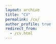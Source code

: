 ```yaml
---
layout: archive
title: "CV"
permalink: /cv/
author_profile: true
redirect_from:
  - /cv.html
---
```


<!-- {% include base_path %}

Education
======
* Ph.D in Interdisciplinary Neuroscience, University of Delaware, 2028 (expected)
* M.A. in Applied Linguistics, Boston University, 2019
* B.A. in Teaching English as a Second/Foreign Language with Honors, Liberty University, 2016

Relevant Experience
======
* Research Assistant
  * University of Delaware
  * Duties includes: Updates and improvements to template
  * Supervisor: The Users

* Fall 2015: Research Assistant
  * Github University
  * Duties included: Merging pull requests
  * Supervisor: Professor Hub

* Summer 2015: Research Assistant
  * Github University
  * Duties included: Tagging issues
  * Supervisor: Professor Git
  
Skills
======
* Skill 1
* Skill 2
  * Sub-skill 2.1
  * Sub-skill 2.2
  * Sub-skill 2.3
* Skill 3

Publications
======
  <ul>{% for post in site.publications reversed %}
    {% include archive-single-cv.html %}
  {% endfor %}</ul>
  
Talks
======
  <ul>{% for post in site.talks reversed %}
    {% include archive-single-talk-cv.html  %}
  {% endfor %}</ul>
  
Teaching
======
  <ul>{% for post in site.teaching reversed %}
    {% include archive-single-cv.html %}
  {% endfor %}</ul>
  
Service and leadership
======
* Currently signed in to 43 different slack teams -->
